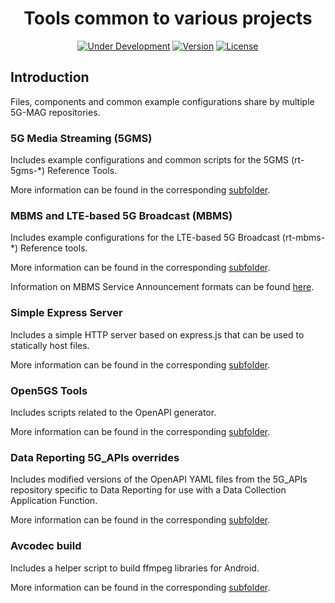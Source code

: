 <h1 align="center">Tools common to various projects</h1>
<p align="center">
  <a href="#"><img src="https://img.shields.io/badge/Status-Under_Development-yellow" alt="Under Development"></a>
  <a href="#"><!-- a href="https://github.com/5G-MAG/rt-common-shared/releases/latest" --><img src="https://img.shields.io/badge/Version-No%20release%20yet-orange" alt="Version"><!-- img src="https://img.shields.io/github/v/release/5G-MAG/rt-common-shared?label=Version" alt="Version" --></a>
  <a href="https://drive.google.com/file/d/1cinCiA778IErENZ3JN52VFW-1ffHpx7Z/view"><img src="https://img.shields.io/badge/License-5G--MAG%20Public%20License%20(v1.0)-blue" alt="License"></a>
</p>

## Introduction

Files, components and common example configurations share by multiple 5G-MAG repositories.

### 5G Media Streaming (5GMS)

Includes example configurations and common scripts for the 5GMS (rt-5gms-\*) Reference Tools.

More information can be found in the corresponding [subfolder](5gms/README.md).

### MBMS and LTE-based 5G Broadcast (MBMS)

Includes example configurations for the LTE-based 5G Broadcast (rt-mbms-\*) Reference tools.

More information can be found in the corresponding [subfolder](mbms/README.md).

Information on MBMS Service Announcement formats can be found [here](https://5g-mag.github.io/Getting-Started/pages/lte-based-5g-broadcast/rt-common-shared/MBMS-service-announcement-files.html).

### Simple Express Server

Includes a simple HTTP server based on express.js that can be used to statically host files.

More information can be found in the corresponding [subfolder](simple-express-server/README.md).

### Open5GS Tools

Includes scripts related to the OpenAPI generator.

More information can be found in the corresponding [subfolder](open5gs-tools/).

### Data Reporting 5G_APIs overrides

Includes modified versions of the OpenAPI YAML files from the 5G_APIs repository specific to Data Reporting for use with a Data Collection Application Function.

More information can be found in the corresponding [subfolder](/data-reporting/5G_APIs-overrides/README.md).

### Avcodec build
Includes a helper script to build ffmpeg libraries for Android.

More information can be found in the corresponding [subfolder](/avcodec-build/README.md).
